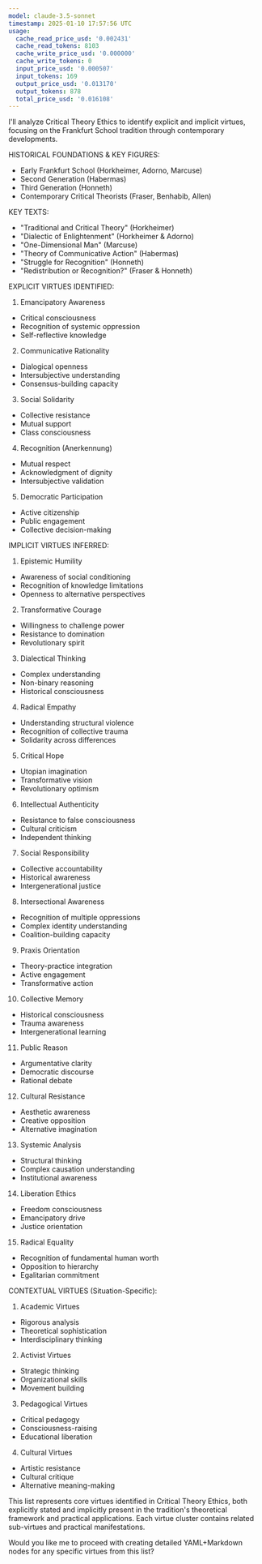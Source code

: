 ```yaml
---
model: claude-3.5-sonnet
timestamp: 2025-01-10 17:57:56 UTC
usage:
  cache_read_price_usd: '0.002431'
  cache_read_tokens: 8103
  cache_write_price_usd: '0.000000'
  cache_write_tokens: 0
  input_price_usd: '0.000507'
  input_tokens: 169
  output_price_usd: '0.013170'
  output_tokens: 878
  total_price_usd: '0.016108'
---
```


I'll analyze Critical Theory Ethics to identify explicit and implicit virtues, focusing on the Frankfurt School tradition through contemporary developments.

HISTORICAL FOUNDATIONS & KEY FIGURES:
- Early Frankfurt School (Horkheimer, Adorno, Marcuse)
- Second Generation (Habermas)
- Third Generation (Honneth)
- Contemporary Critical Theorists (Fraser, Benhabib, Allen)

KEY TEXTS:
- "Traditional and Critical Theory" (Horkheimer)
- "Dialectic of Enlightenment" (Horkheimer & Adorno)
- "One-Dimensional Man" (Marcuse)
- "Theory of Communicative Action" (Habermas)
- "Struggle for Recognition" (Honneth)
- "Redistribution or Recognition?" (Fraser & Honneth)

EXPLICIT VIRTUES IDENTIFIED:

1. Emancipatory Awareness
- Critical consciousness
- Recognition of systemic oppression
- Self-reflective knowledge

2. Communicative Rationality
- Dialogical openness
- Intersubjective understanding
- Consensus-building capacity

3. Social Solidarity
- Collective resistance
- Mutual support
- Class consciousness

4. Recognition (Anerkennung)
- Mutual respect
- Acknowledgment of dignity
- Intersubjective validation

5. Democratic Participation
- Active citizenship
- Public engagement
- Collective decision-making

IMPLICIT VIRTUES INFERRED:

1. Epistemic Humility
- Awareness of social conditioning
- Recognition of knowledge limitations
- Openness to alternative perspectives

2. Transformative Courage
- Willingness to challenge power
- Resistance to domination
- Revolutionary spirit

3. Dialectical Thinking
- Complex understanding
- Non-binary reasoning
- Historical consciousness

4. Radical Empathy
- Understanding structural violence
- Recognition of collective trauma
- Solidarity across differences

5. Critical Hope
- Utopian imagination
- Transformative vision
- Revolutionary optimism

6. Intellectual Authenticity
- Resistance to false consciousness
- Cultural criticism
- Independent thinking

7. Social Responsibility
- Collective accountability
- Historical awareness
- Intergenerational justice

8. Intersectional Awareness
- Recognition of multiple oppressions
- Complex identity understanding
- Coalition-building capacity

9. Praxis Orientation
- Theory-practice integration
- Active engagement
- Transformative action

10. Collective Memory
- Historical consciousness
- Trauma awareness
- Intergenerational learning

11. Public Reason
- Argumentative clarity
- Democratic discourse
- Rational debate

12. Cultural Resistance
- Aesthetic awareness
- Creative opposition
- Alternative imagination

13. Systemic Analysis
- Structural thinking
- Complex causation understanding
- Institutional awareness

14. Liberation Ethics
- Freedom consciousness
- Emancipatory drive
- Justice orientation

15. Radical Equality
- Recognition of fundamental human worth
- Opposition to hierarchy
- Egalitarian commitment

CONTEXTUAL VIRTUES (Situation-Specific):

1. Academic Virtues
- Rigorous analysis
- Theoretical sophistication
- Interdisciplinary thinking

2. Activist Virtues
- Strategic thinking
- Organizational skills
- Movement building

3. Pedagogical Virtues
- Critical pedagogy
- Consciousness-raising
- Educational liberation

4. Cultural Virtues
- Artistic resistance
- Cultural critique
- Alternative meaning-making

This list represents core virtues identified in Critical Theory Ethics, both explicitly stated and implicitly present in the tradition's theoretical framework and practical applications. Each virtue cluster contains related sub-virtues and practical manifestations.

Would you like me to proceed with creating detailed YAML+Markdown nodes for any specific virtues from this list?